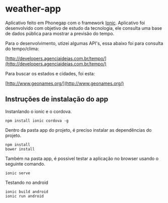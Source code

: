 # weather-app
Aplicativo feito em Phonegap com o framework [Ionic](http://ionicframework.com/).
Aplicativo foi desenvolvido com objetivo de estudo da tecnologia, ele consulta uma base de dados pública para mostrar a previsão do tempo.

Para o desenvolvimento, utizei algumas API's, essa abaixo foi para consulta do tempo/clima:

[http://developers.agenciaideias.com.br/tempo/](http://developers.agenciaideias.com.br/tempo/)

Para buscar os estados e cidades, foi esta:

[http://www.geonames.org/](http://www.geonames.org/)

## Instruções de instalação do app

Instanlando o ionic e o cordova.
```
npm install ionic cordova -g
```

Dentro da pasta app do projeto, é preciso instalar as dependências do projeto.
```
npm install
bower install
```

Também na pasta app, é possivel testar a aplicação no browser usando o seguinte comando.
```
ionic serve
```

Testando no android
```
ionic build android
ionic run android
```
